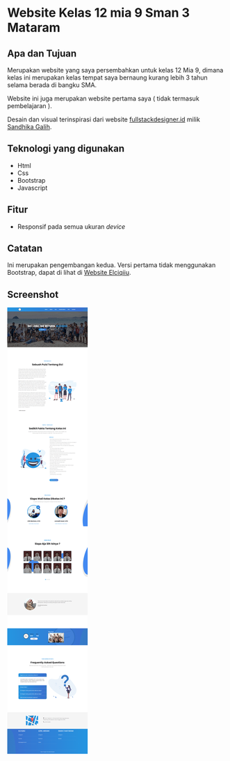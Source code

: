 # Website Kelas 12 mia 9 Sman 3 Mataram

## Apa dan Tujuan

Merupakan website yang saya persembahkan untuk kelas 12 Mia 9, dimana kelas ini merupakan kelas tempat saya bernaung kurang lebih 3 tahun selama berada di bangku SMA.

Website ini juga merupakan website pertama saya ( tidak termasuk pembelajaran ).

Desain dan visual terinspirasi dari website [fullstackdesigner.id](https://fullstackdesigner.id/) milik [Sandhika Galih](https://github.com/sandhikagalih).

## Teknologi yang digunakan

-   Html
-   Css
-   Bootstrap
-   Javascript

## Fitur

-   Responsif pada semua ukuran _device_

## Catatan

Ini merupakan pengembangan kedua. Versi pertama tidak menggunakan Bootstrap, dapat di lihat di [Website Elciqiiu](https://github.com/Azrilardian/Website-Elci).

## Screenshot

![Screenshot satu](./Screenshot/1.png)
